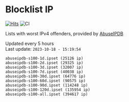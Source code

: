 # Blocklist IP

[![Hits](https://hits.seeyoufarm.com/api/count/incr/badge.svg?url=https%3A%2F%2Fgithub.com%2Fborestad%2Fblocklist-ip%2F&count_bg=%2379C83D&title_bg=%23555555&icon=&icon_color=%23E7E7E7&title=hits&edge_flat=false)](https://hits.seeyoufarm.com)  ![CI](https://img.shields.io/github/workflow/status/borestad/blocklist-ip/CI?style=flat-square)

Lists with worst IPv4 offenders, provided by [AbuseIPDB](https://www.abuseipdb.com/)

<!-- FOOTER-PLACEHOLDER -->
Updated every 5 hours<br>
Last update: `2023-10-18 - 15:19:54`
```
abuseipdb-s100-1d.ipset (25126 ip)
abuseipdb-s100-2d.ipset (29325 ip)
abuseipdb-s100-3d.ipset (32007 ip)
abuseipdb-s100-7d.ipset (40038 ip)
abuseipdb-s100-30d.ipset (64776 ip)
abuseipdb-s100-60d.ipset (90575 ip)
abuseipdb-s100-90d.ipset (114248 ip)
abuseipdb-s100-120d.ipset (135954 ip)
abuseipdb-s100-all.ipset (394617 ip)
```
